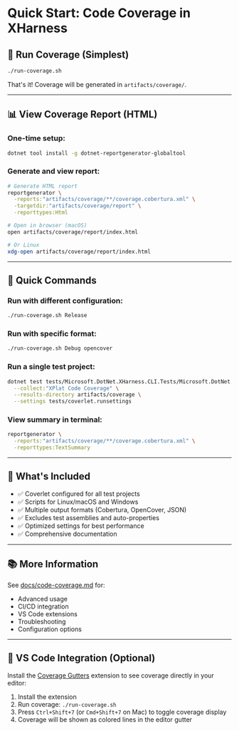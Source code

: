 # Quick Start: Code Coverage in XHarness

## 🚀 Run Coverage (Simplest)

```bash
./run-coverage.sh
```

That's it! Coverage will be generated in `artifacts/coverage/`.

---

## 📊 View Coverage Report (HTML)

### One-time setup:
```bash
dotnet tool install -g dotnet-reportgenerator-globaltool
```

### Generate and view report:
```bash
# Generate HTML report
reportgenerator \
  -reports:"artifacts/coverage/**/coverage.cobertura.xml" \
  -targetdir:"artifacts/coverage/report" \
  -reporttypes:Html

# Open in browser (macOS)
open artifacts/coverage/report/index.html

# Or Linux
xdg-open artifacts/coverage/report/index.html
```

---

## 🎯 Quick Commands

### Run with different configuration:
```bash
./run-coverage.sh Release
```

### Run with specific format:
```bash
./run-coverage.sh Debug opencover
```

### Run a single test project:
```bash
dotnet test tests/Microsoft.DotNet.XHarness.CLI.Tests/Microsoft.DotNet.XHarness.CLI.Tests.csproj \
  --collect:"XPlat Code Coverage" \
  --results-directory artifacts/coverage \
  --settings tests/coverlet.runsettings
```

### View summary in terminal:
```bash
reportgenerator \
  -reports:"artifacts/coverage/**/coverage.cobertura.xml" \
  -reporttypes:TextSummary
```

---

## 📝 What's Included

- ✅ Coverlet configured for all test projects
- ✅ Scripts for Linux/macOS and Windows
- ✅ Multiple output formats (Cobertura, OpenCover, JSON)
- ✅ Excludes test assemblies and auto-properties
- ✅ Optimized settings for best performance
- ✅ Comprehensive documentation

---

## 📚 More Information

See [docs/code-coverage.md](docs/code-coverage.md) for:
- Advanced usage
- CI/CD integration
- VS Code extensions
- Troubleshooting
- Configuration options

---

## 🎨 VS Code Integration (Optional)

Install the [Coverage Gutters](https://marketplace.visualstudio.com/items?itemName=ryanluker.vscode-coverage-gutters) extension to see coverage directly in your editor:

1. Install the extension
2. Run coverage: `./run-coverage.sh`
3. Press `Ctrl+Shift+7` (or `Cmd+Shift+7` on Mac) to toggle coverage display
4. Coverage will be shown as colored lines in the editor gutter
